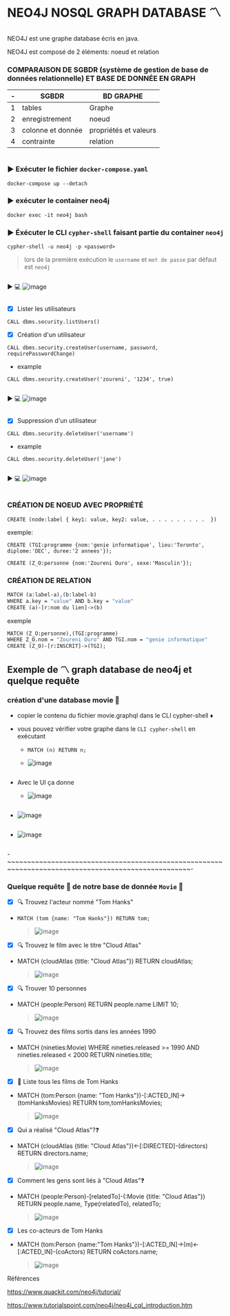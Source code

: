 # NEO4J NOSQL GRAPH DATABASE :part_alternation_mark:
```
```
NEO4J est une graphe database écris en java.

NEO4J est composé de 2 éléments: noeud et relation

### COMPARAISON DE SGBDR (système de gestion de base de données relationnelle) ET BASE DE DONNÉE EN GRAPH

|-|SGBDR            |BD GRAPHE            |
|-|-----------------|---------------------|
|1|tables           |Graphe               |
|2|enregistrement   |noeud                |
|3|colonne et donnée|propriétés et valeurs|
|4|contrainte       |relation             |

```
```
### :arrow_forward: Exécuter le fichier `docker-compose.yaml`

`docker-compose up --detach`

### :arrow_forward: exécuter le container neo4j

`docker exec -it neo4j bash`

### :arrow_forward: Éxécuter le CLI `cypher-shell` faisant partie du container `neo4j`

`cypher-shell -u neo4j -p <password>`

> lors de la première exécution le `username` et `mot de passe` par défaut est `neo4j `

```
```
:arrow_forward: :computer:
![image](images/connect.png)
```
```


- [x] Lister les utilisateurs

`CALL dbms.security.listUsers()`

- [x]  Création d'un utilisateur

`CALL dbms.security.createUser(username, password, requirePasswordChange)`

- example 

`CALL dbms.security.createUser('zoureni', '1234', true)`
```
```
:arrow_forward: :computer:
![image](images/createuser.png)
```
```

- [x] Suppression d'un utilisateur

`CALL dbms.security.deleteUser('username')`

- example 

`CALL dbms.security.deleteUser('jane')`
```
```
:arrow_forward: :computer:
![image](images/deleteuser.png)
```
```
### CRÉATION DE NOEUD AVEC PROPRIÉTÉ

`CREATE (node:label { key1: value, key2: value, . . . . . . . . .  }) `

exemple: 

`CREATE (TGI:programme {nom:'genie informatique', lieu:'Toronto', diplome:'DEC', duree:'2 annees'});`

`CREATE (Z_O:personne {nom:'Zoureni Ouro', sexe:'Masculin'});`

### CRÉATION DE RELATION
```graphql
MATCH (a:label-a),(b:label-b)
WHERE a.key = "value" AND b.key = "value"
CREATE (a)-[r:nom du lien]->(b)
```

exemple
```graphql
MATCH (Z_O:personne),(TGI:programme)
WHERE Z_O.nom = "Zoureni Ouro" AND TGI.nom = "genie informatique"
CREATE (Z_O)-[r:INSCRIT]->(TGI);
```
## Exemple de :part_alternation_mark: graph database de neo4j et quelque requête

### création d'une database movie :movie_camera:

- copier le contenu du fichier movie.graphql dans le CLI cypher-shell :diamonds:

- vous pouvez vérifier votre graphe dans le `CLI cypher-shell` en exécutant

   - `MATCH (n) RETURN n;`
   
   - ![image](images/movie_cli.png)
   
```
```
- Avec le UI ça donne

   - ![image](images/graph_ui.png)
```
```
   - ![image](images/table_ui.png)
```
```
   - ![image](images/text_ui.png)
```
```
-~~~~~~~~~~~~~~~~~~~~~~~~~~~~~~~~~~~~~~~~~~~~~~~~~~~~~~~~~~~~~~~~~~~~~~~~~~~~~~~~~~~~~~~~~~~~~~~~~~~~-

### Quelque requête :microscope: de notre base de donnée `Movie` :movie_camera:

- [x] :mag: Trouvez l'acteur nommé "Tom Hanks"

- `MATCH (tom {name: "Tom Hanks"}) RETURN tom;`

   > ![image](images/r1.png)

- [x] :mag: Trouvez le film avec le titre "Cloud Atlas"

- MATCH (cloudAtlas {title: "Cloud Atlas"}) RETURN cloudAtlas;
 
   > ![image](images/r2.png)

- [x] :mag: Trouver 10 personnes
 
- MATCH (people:Person) RETURN people.name LIMIT 10;
 
   > ![image](images/r3.png)

- [x] :mag: Trouvez des films sortis dans les années 1990

- MATCH (nineties:Movie) WHERE nineties.released >= 1990 AND nineties.released < 2000 RETURN nineties.title;
 
   > ![image](images/r4.png)

- [x] :page_with_curl: Liste tous les films de Tom Hanks 
 
- MATCH (tom:Person {name: "Tom Hanks"})-[:ACTED_IN]->(tomHanksMovies) RETURN tom,tomHanksMovies;
 
   > ![image](images/r5.png)

- [x] Qui a réalisé "Cloud Atlas"?:question:

- MATCH (cloudAtlas {title: "Cloud Atlas"})<-[:DIRECTED]-(directors) RETURN directors.name;

   > ![image](images/r6.png) 
   
- [x] Comment les gens sont liés à "Cloud Atlas":question:

- MATCH (people:Person)-[relatedTo]-(:Movie {title: "Cloud Atlas"}) RETURN people.name, Type(relatedTo), relatedTo;

   > ![image](images/r7.png) 

- [x] Les co-acteurs de Tom Hanks

- MATCH (tom:Person {name:"Tom Hanks"})-[:ACTED_IN]->(m)<-[:ACTED_IN]-(coActors) RETURN coActors.name;

   > ![image](images/r8.png) 
   > 
Références

https://www.quackit.com/neo4j/tutorial/

https://www.tutorialspoint.com/neo4j/neo4j_cql_introduction.htm


